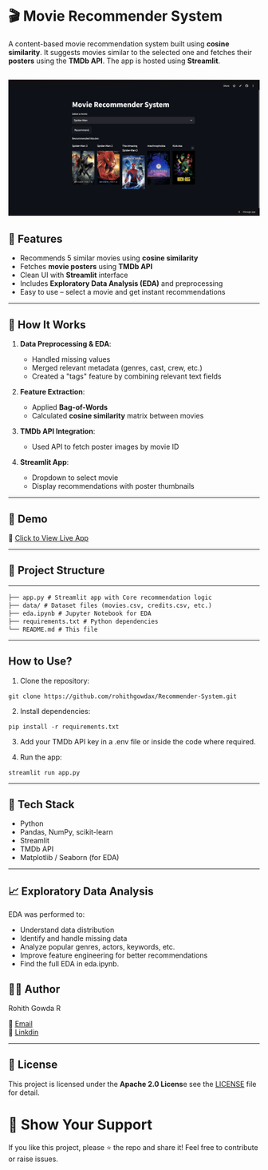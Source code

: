 # 🎬 Movie Recommender System

A content-based movie recommendation system built using **cosine similarity**. It suggests movies similar to the selected one and fetches their **posters** using the **TMDb API**. The app is hosted using **Streamlit**.

![Screenshot](assets/screenshot.png) 
---

## 📌 Features

- Recommends 5 similar movies using **cosine similarity**
- Fetches **movie posters** using **TMDb API**
- Clean UI with **Streamlit** interface
- Includes **Exploratory Data Analysis (EDA)** and preprocessing
- Easy to use – select a movie and get instant recommendations

---

## 🧠 How It Works

1. **Data Preprocessing & EDA**:
   - Handled missing values
   - Merged relevant metadata (genres, cast, crew, etc.)
   - Created a "tags" feature by combining relevant text fields

2. **Feature Extraction**:
   - Applied **Bag-of-Words** 
   - Calculated **cosine similarity** matrix between movies

3. **TMDb API Integration**:
   - Used API to fetch poster images by movie ID

4. **Streamlit App**:
   - Dropdown to select movie
   - Display recommendations with poster thumbnails

---

## 🚀 Demo

🔗 [Click to View Live App](https://recommender-system-x.streamlit.app/)  
<!-- Replace with your actual Streamlit deployment link -->

---

## 📂 Project Structure
---
```
├── app.py # Streamlit app with Core recommendation logic
├── data/ # Dataset files (movies.csv, credits.csv, etc.)
├── eda.ipynb # Jupyter Notebook for EDA           
├── requirements.txt # Python dependencies
└── README.md # This file
```
---
## How to Use?
1. Clone the repository:

```
git clone https://github.com/rohithgowdax/Recommender-System.git
```
2. Install dependencies:
```
pip install -r requirements.txt
```
3. Add your TMDb API key in a .env file or inside the code where required.

4. Run the app:
```
streamlit run app.py

```
---
## 🔧 Tech Stack

- Python
- Pandas, NumPy, scikit-learn
- Streamlit
- TMDb API
- Matplotlib / Seaborn (for EDA)
---
## 📈 Exploratory Data Analysis

EDA was performed to:
  - Understand data distribution
  - Identify and handle missing data
  - Analyze popular genres, actors, keywords, etc.
  - Improve feature engineering for better recommendations
  - Find the full EDA in eda.ipynb.

## 🙋‍♂️ Author
Rohith Gowda R

📧 [Email]([rohithgowdax@gmail.com)       
🔗 [Linkdin](https://www.linkedin.com/in/rohithgowdax/)
___
## 📄 License
This project is licensed under the **Apache 2.0 Licens**e see the [LICENSE](LICENSE) file for detail.

# 🌟 Show Your Support
If you like this project, please ⭐ the repo and share it!
Feel free to contribute or raise issues.

